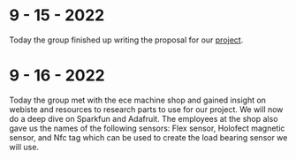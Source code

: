 # 9 - 15 - 2022
Today the group finished up writing the proposal for our [project](https://github.com/akod0883/ArcMachineMonitor/blob/main/proposal.pdf).

# 9 - 16 - 2022
Today the group met with the ece machine shop and gained insight on webiste and resources to research parts to use for our project. We will now do a deep dive on Sparkfun and Adafruit. The employees at the shop also gave us the names of the following sensors: Flex sensor, Holofect magnetic sensor, and Nfc tag which can be used to create the load bearing sensor we will use. 